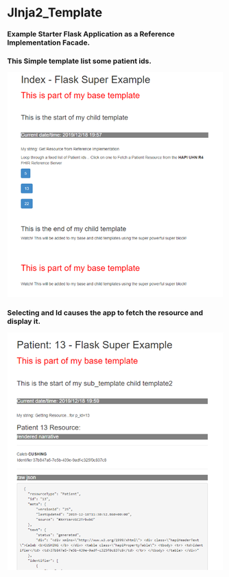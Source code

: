 # JInja2_Template
### Example Starter Flask Application as a Reference Implementation Facade.

### This Simple template list some patient ids.

![Home Page](images/home_page.PNG)

### Selecting and Id causes the app to fetch the resource and display it.

![Resulting Page](images/fetch_page.PNG)
